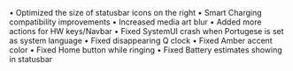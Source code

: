 • Optimized the size of statusbar icons on the right
• Smart Charging compatibility improvements
• Increased media art blur
• Added more actions for HW keys/Navbar
• Fixed SystemUI crash when Portugese is set as system language
• Fixed disappearing Q clock
• Fixed Amber accent color
• Fixed Home button while ringing
• Fixed Battery estimates showing in statusbar
